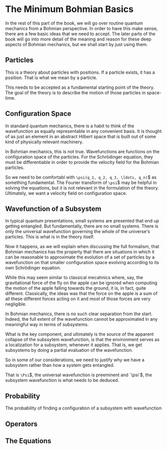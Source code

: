 # The Minimum Bohmian Basics

In the rest of this part of the book, we will go over routine quantum mechanics from a Bohmian perspective. In order to have this make sense, there are a few basic ideas that we need to accept. The later parts of the book will go into more detail of the meaning and reason for these deep aspects of Bohmian mechanics, but we shall start by just using them. 

## Particles

This is a theory about particles with positions. If a particle exists, it has a position. That is what we mean by a particle. 

This needs to be accepted as a fundamental starting point of the theory. The goal of the theory is to describe the motion of those particles in space-time. 

## Configuration Space

In standard quantum mechanics, there is a habit to think of the wavefunction as equally representable in any convenient basis. It is thought of as just an element in an abstract Hilbert space that is built out of some kind of physically relevant machinery. 

In Bohmian mechanics, this is not true. Wavefunctions are functions on the configuration space of the particles. For the Schrödinger equation, they must be differentiable in order to provide the velocity field for the Bohmian particles.

So we need to be comfortabl with `\psi(q_1, q_2, q_3, \ldots, q_n)`$ as something fundamental. The Fourier transform of `\psi`$ may be helpful in solving the equations, but it is not relevant in the formulation of the theory. Ultimately, we want a velocity field on configuration space.  

## Wavefunction of a Subsystem

In typical quantum presentations, small systems are presented that end up getting entangled. But fundamentally, there are no small systems. There is only the universal wavefunction governing the whole of the universe's particles. This is what is in the theory itself. 

Now it happens, as we will explain when discussing the full formalism, that Bohmian mechanics has the property that there are situations in which it can be reasonable to approximate the evolution of a set of particles by a wavefunction on that smaller configuration space evolving according to its own Schrödinger equation. 

While this may seem similar to classical mecahnics where, say, the gravitational force of the fly on the apple can be ignored when computing the motion of the apple falling towards the ground, it is, in fact, quite different. Classically, the ideas was that the force on the apple is a sum of all these different forces acting on it and most of those forces are very negligible. 

In Bohmian mechanics, there is no such clear separation from the start. Indeed, the full extent of the wavefunction cannot be approximated in any meaningful way in terms of subsystems.

What is the key component, and ultimately is the source of the apparent collapse of the subssytem wavefunction, is that the environment serves as a localization for a subsystem, whenever it applies. That is, we get subsystems by doing a partial evaluation of the wavefunction. 

So in some of our considerations, we need to justify why we have a subsystem rather than how a system gets entangled. 

That is `\Psi`$, the universal wavefunction is preeminent and `\psi`$, the subsystem wavefunction is what needs to be deduced. 


## Probability

The probability of finding a configuration of a subsystem with wavefunction 


## Operators

## The Equations



